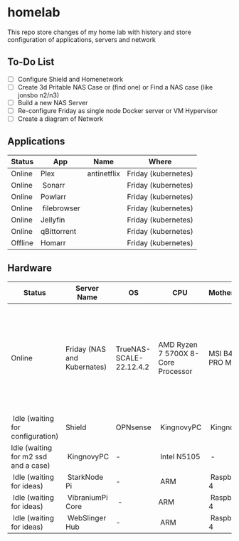 # homelab

This repo store changes of my home lab with history and store configuration of applications, servers and network

## To-Do List

- [ ] Configure Shield and Homenetwork
- [ ] Create 3d Pritable NAS Case or (find one) or Find a NAS case (like jonsbo n2/n3)
- [ ] Build a new NAS Server
- [ ] Re-configure Friday as single node Docker server or VM Hypervisor
- [ ] Create a diagram of Network
 
## Applications

| Status | App | Name | Where |
|---|---|---|---|
| Online | Plex | antinetflix | Friday (kubernetes) |
| Online | Sonarr |  | Friday (kubernetes) |
| Online | Powlarr |  | Friday (kubernetes) |
| Online | filebrowser |  | Friday (kubernetes) |
| Online | Jellyfin |  | Friday (kubernetes) |
| Online | qBittorrent |  | Friday (kubernetes) |
| Offline | Homarr |  | Friday (kubernetes) |

## Hardware


| Status | Server Name | OS | CPU | Motherboard | RAM | Graphic Card  | Disks | PCI-e |
|---|---|---|---|---|---|---|---|---|
| Online |  Friday (NAS and Kubernates) | TrueNAS-SCALE-22.12.4.2 | AMD Ryzen 7 5700X 8-Core Processor | MSI B450-A PRO MAX | Kingston KF3200C16D4/32GX 2 x 32 GB | NVIDIA GeForce GTX 1660 | 3 x Segate BarraCuda Compute 4TB, 1 x KIOXIA-EXCERIA G2 nvme SSD 1TB, 1 x SanDisk SSD PLUS 1TB | Open Smart OPS01G64NT Quad 4 Port Intel 82576EB Gigabit PCI-E X1 Ethernet |
| Idle (waiting for configuration) | Shield | OPNsense | KingnovyPC |  KingnovyPC | 8 GB | - | 128GB SSD nvme | - |
| Idle (waiting for m2 ssd and a case) | KingnovyPC | - | Intel N5105 | - | Kingston 2 x 4 GB | - | - | - |
| Idle (waiting for ideas) | StarkNode Pi | - | ARM | Raspberry Pi 4 | Raspberry Pi 4 | 8GB | - | - | - |
| Idle (waiting for ideas) | VibraniumPi Core | - | ARM | Raspberry Pi 4 | Raspberry Pi 4 | 8GB | - | - | - |
| Idle (waiting for ideas) | WebSlinger Hub | - | ARM | Raspberry Pi 4 | Raspberry Pi 4 | 8GB | - | - | - |